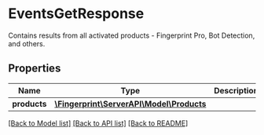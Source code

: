 # EventsGetResponse
Contains results from all activated products - Fingerprint Pro, Bot Detection, and others.


## Properties
Name | Type | Description | Notes
------------ | ------------- | ------------- | -------------
**products** | [**\Fingerprint\ServerAPI\Model\Products**](Products.md) |  | 

[[Back to Model list]](../../README.md#documentation-for-models) [[Back to API list]](../../README.md#documentation-for-api-endpoints) [[Back to README]](../../README.md)

